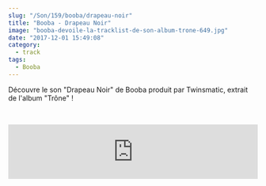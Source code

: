 ```yaml
--- 
slug: "/Son/159/booba/drapeau-noir"
title: "Booba - Drapeau Noir"
image: "booba-devoile-la-tracklist-de-son-album-trone-649.jpg"
date: "2017-12-01 15:49:08"
category:
  - track
tags:
  - Booba
---
```

<p>Découvre le son "Drapeau Noir" de Booba produit par Twinsmatic, extrait de l'album "Trône" !</p><br/><p><iframe src="https://tools.applemusic.com/embed/v1/song/1317939644?country=fr" height="110px" width="100%" frameborder="0"></iframe></p>